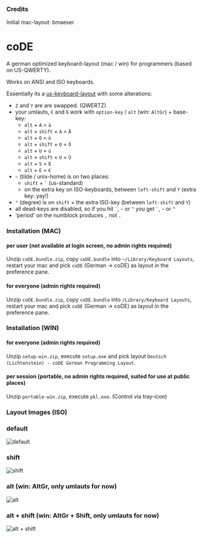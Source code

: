 ### Credits
Initial mac-layout: bmaeser


# coDE
A german optimized keyboard-layout (mac / win) for programmers (based on US-QWERTY).

Works on ANSI and ISO keyboards.

Essentially its a [us-keyboard-layout](http://en.wikipedia.org/wiki/File:KB_United_States-NoAltGr.svg) with some alterations:

* `Z` and `Y` are are swapped. (QWERTZ)
* your umlauts, `€` and `ß` work with `option-key` / `alt` (win: `AltGr`) + base-key:
    * `alt` + `A` = `ä`
    * `alt` + `shift` + `A` = `Ä`
    * `alt` + `O` = `ö`
    * `alt` + `shift` + `O` = `Ö`
    * `alt` + `U` = `ü`
    * `alt` + `shift` + `U` = `Ü`
    * `alt` + `S` = `ß`
    * `alt` + `E` = `€`
* `~` (tilde / unix-home) is on two places:
    * `shift` + `` ` `` (us-standard)
    * on the extra key on ISO-keyboards, between `left-shift` and `Y` (extra key: yay!)
* `°` (degree) is on `shift` + the extra ISO-key (between `left-shift` and `Y`)
* all dead-keys are disabled, so if you hit `` ` ``, `~` or `^` you get `` ` ``, `~` or `^`
* 'period' on the numblock produces `,` not `.`


### Installation (MAC)

#### per user (not available at login screen, no admin rights required)
Unzip `coDE.bundle.zip`, copy `coDE.bundle` into `~/Library/Keyboard Layouts`, restart your mac and pick `coDE` (German -> coDE) as layout in the preference pane.

#### for everyone (admin rights required)
Unzip `coDE.bundle.zip`, copy `coDE.bundle` into `/Library/Keyboard Layouts`, restart your mac and pick `coDE` (German -> coDE) as layout in the preference pane.


### Installation (WIN)

#### for everyone (admin rights required)
Unzip `setup-win.zip`, execute `setup.exe` and pick layout `Deutsch (Lichtenstein) - coDE German Programming Layout`.

#### per session (portable, no admin rights required, suited for use at public places)
Unzip `portable-win.zip`, execute `pkl.exe`. (Control via tray-icon)


### Layout Images (ISO)

### default
![default](https://raw.githubusercontent.com/progmem64/coDE/master/layout-img/default.png)

### shift
![shift](https://raw.githubusercontent.com/progmem64/coDE/master/layout-img/shift.png)

### alt (win: AltGr, only umlauts for now)
![alt](https://raw.githubusercontent.com/progmem64/coDE/master/layout-img/alt.png)

### alt + shift (win: AltGr + Shift, only umlauts for now)
![alt + shift](https://raw.githubusercontent.com/progmem64/coDE/master/layout-img/altshift.png)
